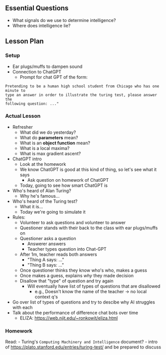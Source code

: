 ## Essential Questions

- What signals do we use to determine intelligence?
- Where does intelligence lie?

## Lesson Plan

### Setup

- Ear plugs/muffs to dampen sound
- Connection to ChatGPT
    - Prompt for chat GPT of the form:
```
Pretending to be a human high school student from Chicago who has one minute to
type an answer in order to illustrate the turing test, please answer the
following question: ..."
```

### Actual Lesson

- Refresher
    - What did we do yesterday?
    - What do **parameters** mean?
    - What is an **object function** mean?
    - What is a local maxima?
    - What is max gradient ascent?
- ChatGPT intro
    - Look at the homework
    - We know ChatGPT is good at this kind of thing, so let's see what it says
        - Ask question on homework of ChatGPT
    - Today, going to see how smart ChatGPT is
- Who's heard of Alan Turing?
    - Why he's famous...
- Who's heard of the Turing test?
    - What it is...
    - Today we're going to simulate it
- Rules:
    - Volunteer to ask questions and volunteer to answer
    - Questioner stands with their back to the class with ear plugs/muffs on
    - Questioner asks a question
        - Answerer answers
        - Teacher types question into Chat-GPT
    - After 1m, teacher reads both answers
        - "Thing A says: ..."
        - "Thing B says: ..."
    - Once questioner thinks they know who's who, makes a guess
    - Once makes a guess, explains _why_ they made decision
    - Disallow that "type" of question and try again
        - Will eventually have list of types of questions that are disallowed
            - e.g., Doesn't know the name of the teacher -> no local context q's
- Go over list of types of questions and try to descibe why AI struggles with each
- Talk about the performance of difference chat bots over time
    - ELIZA: https://web.njit.edu/~ronkowit/eliza.html

### Homework

Read:
    - Turing's `Computing Machinery and Intelligence` document?
    - intro of https://plato.stanford.edu/entries/turing-test/ and be prepared to discuss
